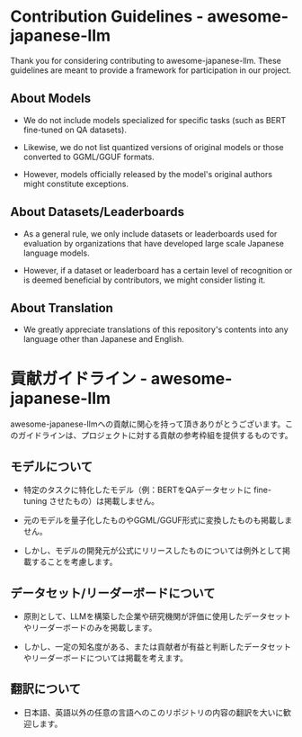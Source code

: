 # Contribution Guidelines - awesome-japanese-llm

Thank you for considering contributing to awesome-japanese-llm. These guidelines are meant to provide a framework for participation in our project.

## About Models

- We do not include models specialized for specific tasks (such as BERT fine-tuned on QA datasets).

- Likewise, we do not list quantized versions of original models or those converted to GGML/GGUF formats.

- However, models officially released by the model's original authors might constitute exceptions.

## About Datasets/Leaderboards

- As a general rule, we only include datasets or leaderboards used for evaluation by organizations that have developed large scale Japanese language models.

- However, if a dataset or leaderboard has a certain level of recognition or is deemed beneficial by contributors, we might consider listing it.

## About Translation 

- We greatly appreciate translations of this repository's contents into any language other than Japanese and English.

# 貢献ガイドライン - awesome-japanese-llm

awesome-japanese-llmへの貢献に関心を持って頂きありがとうございます。このガイドラインは、プロジェクトに対する貢献の参考枠組を提供するものです。

## モデルについて

- 特定のタスクに特化したモデル（例：BERTをQAデータセットに fine-tuning させたもの）は掲載しません。

- 元のモデルを量子化したものやGGML/GGUF形式に変換したものも掲載しません。

- しかし、モデルの開発元が公式にリリースしたものについては例外として掲載することを考慮します。

## データセット/リーダーボードについて

- 原則として、LLMを構築した企業や研究機関が評価に使用したデータセットやリーダーボードのみを掲載します。

- しかし、一定の知名度がある、または貢献者が有益と判断したデータセットやリーダーボードについては掲載を考えます。

## 翻訳について

- 日本語、英語以外の任意の言語へのこのリポジトリの内容の翻訳を大いに歓迎します。